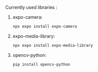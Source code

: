 Currently used libraries :

1. expo-camera:
   ```bash
   npx expo install expo-camera
2. expo-media-library:
   ```bash
   npx expo install expo-media-library
3. opencv-python:
   ```bash
   pip install opencv-python

